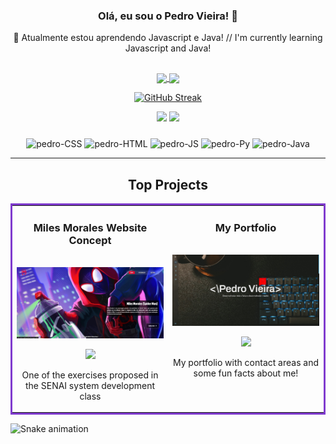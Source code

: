 
### <div align='center'> Olá, eu sou o Pedro Vieira! 👋</div>
<div align='center'>🌱 Atualmente estou aprendendo Javascript e Java! // I'm currently learning Javascript and Java!</div>

##

<div align="center">
  <a href="https://github.com/pedrovs3">
  <img align="center" height="180em" src="https://github-readme-stats.vercel.app/api?username=pedrovs3&show_icons=true&theme=midnight-purple&include_all_commits=true&count_private=true"/>
  <img align="center" height="180em" src="https://github-readme-stats.vercel.app/api/top-langs/?username=pedrovs3&layout=compact&langs_count=7&theme=midnight-purple"/>
  
  [![GitHub Streak](http://github-readme-streak-stats.herokuapp.com?user=pedrovs3&theme=midnight-purple&date_format=j%2Fn%5B%2FY%5D)](https://git.io/streak-stats)
    
   <div align="center">
  <a href="https://www.linkedin.com/in/pedro-henrique-vieira-silva-06839b239/" target="_blank"><img src="https://img.shields.io/badge/linkedin-%230077B5.svg?style=for-the-badge&logo=linkedin&logoColor=white" target="_blank"></a>
  <a href = "mailto:pedrovs3@hotmail.com"><img src="https://img.shields.io/badge/-Hotmail-%23333?style=for-the-badge&logo=gmail&logoColor=white" target="_blank"></a>
 </div>
    
###
    
   <div align='center'>
    <img align="center" alt="pedro-CSS" height="30" width="40" src="https://cdn.jsdelivr.net/gh/devicons/devicon/icons/css3/css3-original.svg" />
    <img align="center" alt="pedro-HTML" height="30" width="40" src="https://cdn.jsdelivr.net/gh/devicons/devicon/icons/html5/html5-original.svg" />
    <img align="center" alt="pedro-JS" height="30" width="40" src="https://cdn.jsdelivr.net/gh/devicons/devicon/icons/javascript/javascript-original.svg" />
    <img align="center" alt="pedro-Py" height="30" width="40" src="https://cdn.jsdelivr.net/gh/devicons/devicon/icons/python/python-original.svg" />
    <img align="center" alt="pedro-Java" height="30" width="40" src="https://cdn.jsdelivr.net/gh/devicons/devicon/icons/java/java-original.svg"/>
  </div>
  
 ---

</div>
  
  <h2 align="center">Top Projects</h2>
  
  <table bordercolor="#7F3ACE">
  
  <tr>
    <td width="50%" valign="top">
      <h3 align="center">Miles Morales Website Concept</h3>
        <br/>
        <a target="_blank" href="https://pedrovs3.github.io/New-Personagem-site/">
            <img src="https://github.com/pedrovs3/pedrovs3/blob/main/images/Miles.jpg" width="100%" alt="Miles Concept"/>
        </a>
        <br/>
        <p align="center">
          
  <a href="https://github.com/pedrovs3/New-Personagem-site" target="_blank">
    <img src="https://img.shields.io/badge/GitHub-100000?style=for-the-badge&logo=github&logoColor=white" />
  </a>  
      </p>
        <p align="center">One of the exercises proposed in the SENAI system development class</p>
    </td>
    <td width="50%" valign="top">
      <h3 align="center">My Portfolio</h3>
        <br/>
        <a target="_blank" href="https://pedro-vieira-portfolio.netlify.app/">
            <img src="https://github.com/pedrovs3/pedrovs3/blob/main/images/portfolio.jpg" width="100%" alt="Miles Concept"/>
        </a>
        <br/>
        <p align="center">
          
  <a href="https://github.com/pedrovs3/portfolio" target="_blank">
    <img src="https://img.shields.io/badge/GitHub-100000?style=for-the-badge&logo=github&logoColor=white" />
  </a>  
      </p>
        <p align="center">My portfolio with contact areas and some fun facts about me!</p>
    </td>
  </tr>
</table>
       

  
![Snake animation](https://github.com/pedrovs3/pedrovs3/blob/output/github-contribution-grid-snake.svg)


